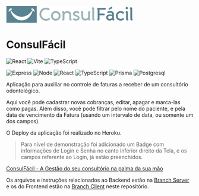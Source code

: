 [![LOGO](img/logo.png)](https://consulfacilapp.herokuapp.com/)
# ConsulFácil
![React](https://img.shields.io/badge/React-20232A?style=for-the-badge&logo=react&logoColor=61DAFB) ![Vite](https://img.shields.io/badge/Vite-B73BFE?style=for-the-badge&logo=vite&logoColor=FFD62E) ![TypeScript](https://img.shields.io/badge/TypeScript-007ACC?style=for-the-badge&logo=typescript&logoColor=white)

![Express](https://img.shields.io/badge/Express.js-000000?style=for-the-badge&logo=express&logoColor=white) ![Node](https://img.shields.io/badge/Node.js-339933?style=for-the-badge&logo=nodedotjs&logoColor=white) ![React](https://img.shields.io/badge/React-20232A?style=for-the-badge&logo=react&logoColor=61DAFB) ![TypeScript](https://img.shields.io/badge/TypeScript-007ACC?style=for-the-badge&logo=typescript&logoColor=white) ![Prisma](https://img.shields.io/badge/Prisma-3982CE?style=for-the-badge&logo=Prisma&logoColor=white) ![Postgresql](https://img.shields.io/badge/PostgreSQL-316192?style=for-the-badge&logo=postgresql&logoColor=white)

Aplicação para auxiliar no controle de faturas a receber de um consultório odontológico.

Aqui você pode cadastrar novas cobranças, editar, apagar e marca-las como pagas.  Além disso, você pode filtrar pelo nome do paciente, e pela data de vencimento da Fatura (usando um intervalo de data, ou somente um dos campos).

O Deploy da aplicação foi realizado no Heroku.

> Para nível de demonstração foi adicionado um Badge com informações de Login e Senha no canto inferior direito da Tela, e os campos referente ao Login, já estão preenchidos.
>

[ConsulFácil - A Gestão do seu consultório na palma da sua mão](https://consulfacilapp.herokuapp.com/)

Os arquivos e instruções relacionados ao Backend estão na [Branch Server](https://github.com/mateusturola/consulFacil/tree/server) e os do Frontend estão na [Branch Client](https://github.com/mateusturola/consulFacil/tree/client) neste repositório.
